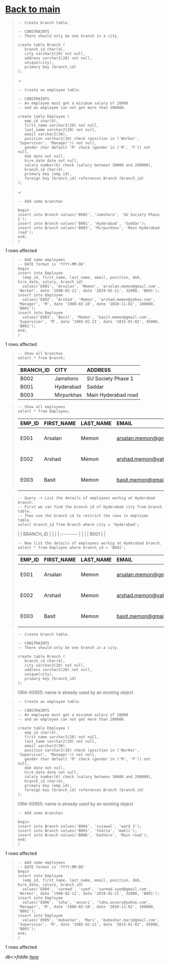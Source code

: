# [Back to main](https://github.com/glaghari/database-assignement-2019)
<!-- -->
>     -- Create branch table.
>     
>     -- CONSTRAINTS
>     -- There should only be one branch in a city.
>     
>     create table Branch (
>        branch_id char(4),
>        city varchar2(20) not null,
>        address varchar2(20) not null,
>        unique(city),
>        primary key (branch_id)
>     );
> 
> ✓

<!-- -->
>     -- Create an employee table.
>     
>     -- CONSTRAINTS
>     -- An employee must get a minimum salary of 20000
>     -- and an employee can not get more than 200000.
>     
>     create table Employee (
>        emp_id char(4),
>        first_name varchar2(20) not null,
>        last_name varchar2(20) not null,
>        email varchar2(30),
>        position varchar2(10) check (position in ('Worker', 'Supervisor', 'Manager')) not null,
>        gender char default 'M' check (gender in ('M', 'F')) not null,
>        dob date not null,
>        hire_date date not null,
>        salary number(6) check (salary between 30000 and 200000),
>        branch_id char(4),
>        primary key (emp_id),
>        foreign key (branch_id) references Branch (branch_id)
>     );
> 
> ✓

<!-- -->
>     -- Add some branches
>     
>     begin
>     insert into Branch values('B002', 'Jamshoro', 'SU Society Phase 1');
>     insert into Branch values('B001', 'Hyderabad', 'Saddar');
>     insert into Branch values('B003', 'Mirpurkhas', 'Main Hyderabad road');
>     end;
>     /
> 
1 rows affected

<!-- -->
>     -- Add some employees
>     -- DATE format is 'YYYY-MM-DD'
>     begin
>     insert into Employee
>       (emp_id, first_name, last_name, email, position, dob, hire_date, salary, branch_id)
>       values('E001', 'Arsalan', 'Memon', 'arsalan.memon@gmail.com', 'Worker', date '1990-02-11', date '2019-02-11', 32000, 'B001');
>     insert into Employee
>       values('E002', 'Arshad', 'Memon', 'arshad.memon@yahoo.com', 'Manager', 'M', date '1980-02-10', date '2010-11-02', 100000, 'B001');
>     insert into Employee
>       values('E003', 'Basit', 'Memon', 'basit.memon@gmail.com', 'Supervisor', 'M', date '1985-02-21', date '2015-01-02', 45000, 'B001');
>     end;
>     /
> 
1 rows affected

<!-- -->
>     -- Show all branches
>     select * from Branch;
> 
> | BRANCH_ID | CITY       | ADDRESS             |
> | :-------- | :--------- | :------------------ |
> | B002      | Jamshoro   | SU Society Phase 1  |
> | B001      | Hyderabad  | Saddar              |
> | B003      | Mirpurkhas | Main Hyderabad road |

<!-- -->
>     -- Show all employees
>     select * from Employee;
> 
> | EMP_ID | FIRST_NAME | LAST_NAME | EMAIL                   | POSITION   | GENDER | DOB       | HIRE_DATE | SALARY | BRANCH_ID |
> | :----- | :--------- | :-------- | :---------------------- | :--------- | :----- | :-------- | :-------- | -----: | :-------- |
> | E001   | Arsalan    | Memon     | arsalan.memon@gmail.com | Worker     | M      | 11-FEB-90 | 11-FEB-19 |  32000 | B001      |
> | E002   | Arshad     | Memon     | arshad.memon@yahoo.com  | Manager    | M      | 10-FEB-80 | 02-NOV-10 | 100000 | B001      |
> | E003   | Basit      | Memon     | basit.memon@gmail.com   | Supervisor | M      | 21-FEB-85 | 02-JAN-15 |  45000 | B001      |

<!-- -->
>     -- Query -> List the details of employees workig at Hyderabad branch.
>     -- First we can find the branch id of Hyderabad city from branch table.
>     -- Then use the branch id to restrict the rows in employee table.
>     select branch_id from Branch where city = 'Hyderabad';
> 
> | | BRANCH_ID | |
> | | :-------- | |
> | | B001      | |

<!-- -->
>     -- Now list the details of employees workig at Hyderabad branch.
>     select * from Employee where branch_id = 'B001';
> 
> | EMP_ID | FIRST_NAME | LAST_NAME | EMAIL                   | POSITION   | GENDER | DOB       | HIRE_DATE | SALARY | BRANCH_ID |
> | :----- | :--------- | :-------- | :---------------------- | :--------- | :----- | :-------- | :-------- | -----: | :-------- |
> | E001   | Arsalan    | Memon     | arsalan.memon@gmail.com | Worker     | M      | 11-FEB-90 | 11-FEB-19 |  32000 | B001      |
> | E002   | Arshad     | Memon     | arshad.memon@yahoo.com  | Manager    | M      | 10-FEB-80 | 02-NOV-10 | 100000 | B001      |
> | E003   | Basit      | Memon     | basit.memon@gmail.com   | Supervisor | M      | 21-FEB-85 | 02-JAN-15 |  45000 | B001      |

<!-- -->
>     -- Create branch table.
>     
>     -- CONSTRAINTS
>     -- There should only be one branch in a city.
>     
>     create table Branch (
>        branch_id char(4),
>        city varchar2(20) not null,
>        address varchar2(20) not null,
>        unique(city),
>        primary key (branch_id)
>     );
> 
> ORA-00955: name is already used by an existing object

<!-- -->
>     -- Create an employee table.
>     
>     -- CONSTRAINTS
>     -- An employee must get a minimum salary of 20000
>     -- and an employee can not get more than 200000.
>     
>     create table Employee (
>        emp_id char(4),
>        first_name varchar2(20) not null,
>        last_name varchar2(20) not null,
>        email varchar2(30),
>        position varchar2(10) check (position in ('Worker', 'Supervisor', 'Manager')) not null,
>        gender char default 'M' check (gender in ('M', 'F')) not null,
>        dob date not null,
>        hire_date date not null,
>        salary number(6) check (salary between 30000 and 200000),
>        branch_id char(4),
>        primary key (emp_id),
>        foreign key (branch_id) references Branch (branch_id)
>     );
> 
> ORA-00955: name is already used by an existing object

<!-- -->
>     -- Add some branches
>     
>     begin
>     insert into Branch values('B004', 'sujawal', 'ward 3');
>     insert into Branch values('B005', 'thatta', 'makli');
>     insert into Branch values('B006', 'bathoro', 'Main road');
>     end;
>     /
> 
1 rows affected

<!-- -->
>     -- Add some employees
>     -- DATE format is 'YYYY-MM-DD'
>     begin
>     insert into Employee
>       (emp_id, first_name, last_name, email, position, dob, hire_date, salary, branch_id)
>       values('E004', 'sarmad', 'syed', 'sarmad.syed@gmail.com', 'Worker', date '1990-02-11', date '2019-02-11', 32000, 'B001');
>     insert into Employee
>       values('E006', 'taha', 'ansari', 'taha.ansari@yahoo.com', 'Manager', 'M', date '1980-02-10', date '2010-11-02', 100000, 'B001');
>     insert into Employee
>       values('E005', 'mubashar', 'Mari', 'mubashar.mari@gmail.com', 'Supervisor', 'M', date '1985-02-21', date '2015-01-02', 45000, 'B001');
>     end;
>     /
> 
1 rows affected

*db<>fiddle [here](https://dbfiddle.uk/?rdbms=oracle_11.2&fiddle=ee8a40a1e5cb67ae8736deefc0e53c97)*

